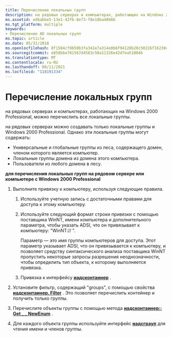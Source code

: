 ```yaml
---
title: Перечисление локальных групп
description: на рядовых серверах и компьютерах, работающих на Windows 2000 Professional, можно перечислить все локальные группы.
ms.assetid: edbabbe5-13e1-42f6-8e73-f8e18ba4866b
ms.tgt_platform: multiple
keywords:
- Перечисление AD локальных групп
ms.topic: article
ms.date: 05/31/2018
ms.openlocfilehash: 8f1584cf8650b3fa341e7a314e0b6f94120b28c50226f16230c53206d6e14b80
ms.sourcegitcommit: e858bbe701567d4583c50a11326e42d7ea51804b
ms.translationtype: MT
ms.contentlocale: ru-RU
ms.lasthandoff: 08/11/2021
ms.locfileid: "118191334"
---
```

# <a name="enumerating-local-groups"></a>Перечисление локальных групп

на рядовых серверах и компьютерах, работающих на Windows 2000 Professional, можно перечислить все локальные группы.

на рядовых серверах можно создавать только локальные группы и Windows 2000 Professional. Однако эти локальные группы могут содержать:

-   Универсальные и глобальные группы из леса, содержащего домен, членом которого является компьютер.
-   Локальные группы домена из домена этого компьютера.
-   Пользователи из любого домена в лесу.

**для перечисления локальных групп на рядовом сервере или компьютере с Windows 2000 Professional**

1.  Выполните привязку к компьютеру, используя следующие правила.
    1.  Используйте учетную запись с достаточными правами для доступа к этому компьютеру.
    2.  Используйте следующий формат строки привязки с помощью поставщика WinNT, имени компьютера и дополнительного параметра, чтобы указать ADSI, что он привязывает к компьютеру: "WinNT:// <computer name> <computer> ".

        <computer name>Параметр — это имя группы компьютеров для доступа. Этот параметр указывает ADSI, что он привязывается к компьютеру, и позволяет средству синтаксического анализа поставщика WinNT пропустить некоторые запросы разрешения неоднозначности, чтобы определить тип объекта, к которому выполняется привязка.

    3.  Привязка к интерфейсу [**иадсконтаинер**](/windows/desktop/api/iads/nn-iads-iadscontainer) .

2.  Установите фильтр, содержащий "groups", с помощью свойства [**иадсконтаинер. Filter**](/windows/desktop/api/iads/nn-iads-iadscontainer) . Это позволяет перечислить контейнер и получить только группы.
3.  Перечислите объекты группы с помощью метода [**иадсконтаинер:: Get \_ \_ NewEnum**](/windows/desktop/api/iads/nf-iads-iadscontainer-get__newenum) .
4.  Для каждого объекта группы используйте интерфейс [**иадсграуп**](/windows/desktop/api/iads/nn-iads-iadsgroup) для чтения имени и членов группы.

 

 
